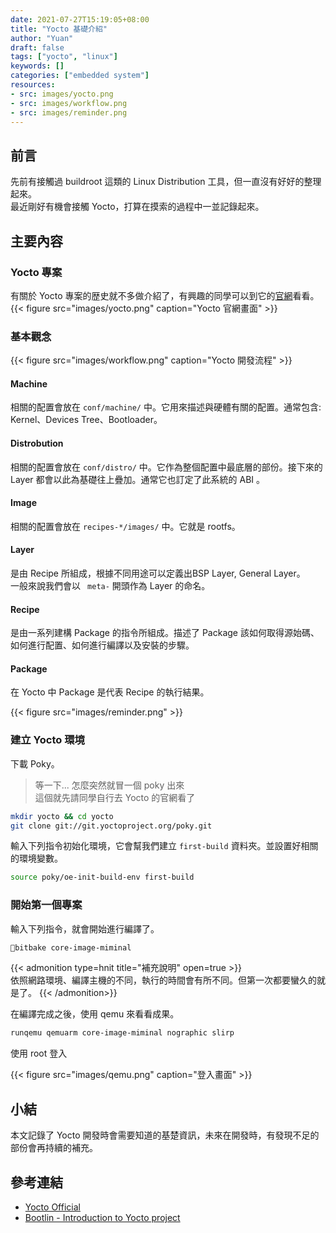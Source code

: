 ```yaml
---
date: 2021-07-27T15:19:05+08:00
title: "Yocto 基礎介紹"
author: "Yuan"
draft: false
tags: ["yocto", "linux"]
keywords: []
categories: ["embedded system"]
resources:
- src: images/yocto.png
- src: images/workflow.png
- src: images/reminder.png
---
```


## 前言

先前有接觸過 buildroot 這類的 Linux Distribution 工具，但一直沒有好好的整理起來。  
最近剛好有機會接觸 Yocto，打算在摸索的過程中一並記錄起來。

<!--more-->

## 主要內容

### Yocto 專案

有關於 Yocto  專案的歴史就不多做介紹了，有興趣的同學可以到它的[官網][1]看看。  
{{< figure src="images/yocto.png" caption="Yocto 官網畫面" >}}

### 基本觀念

{{< figure src="images/workflow.png" caption="Yocto 開發流程" >}}

#### Machine
相關的配置會放在 `conf/machine/` 中。它用來描述與硬體有關的配置。通常包含: Kernel、Devices Tree、Bootloader。

#### Distrobution 
相關的配置會放在 `conf/distro/` 中。它作為整個配置中最底層的部份。接下來的 Layer 都會以此為基礎往上疊加。通常它也訂定了此系統的 ABI 。

#### Image
相關的配置會放在 `recipes-*/images/` 中。它就是 rootfs。

#### Layer
是由 Recipe 所組成，根據不同用途可以定義出BSP Layer, General Layer。  
一般來說我們會以 ` meta-` 開頭作為 Layer 的命名。 

#### Recipe
是由一系列建構 Package 的指令所組成。描述了 Package 該如何取得源始碼、如何進行配置、如何進行編譯以及安裝的步驟。 

#### Package
在 Yocto 中 Package 是代表 Recipe 的執行結果。

{{< figure src="images/reminder.png" >}}


### 建立 Yocto 環境

下載 Poky。

> 等一下... 怎麼突然就冒一個 poky 出來  
> 這個就先請同學自行去 Yocto 的官網看了

```bash
mkdir yocto && cd yocto
git clone git://git.yoctoproject.org/poky.git
```

輸入下列指令初始化環境，它會幫我們建立 `first-build` 資料夾。並設置好相關的環境變數。
 
```bash
source poky/oe-init-build-env first-build
```

### 開始第一個專案

輸入下列指令，就會開始進行編譯了。

```bash
bitbake core-image-miminal
```
{{< admonition type=hnit title="補充說明" open=true >}}  
依照網路環境、編譯主機的不同，執行的時間會有所不同。但第一次都要蠻久的就是了。
{{< /admonition>}}

在編譯完成之後，使用 qemu 來看看成果。

```bash
runqemu qemuarm core-image-miminal nographic slirp
```

使用 root 登入

{{< figure src="images/qemu.png" caption="登入畫面" >}}


## 小結

本文記錄了 Yocto 開發時會需要知道的基楚資訊，未來在開發時，有發現不足的部份會再持續的補充。

## 參考連結

- [Yocto Official][1]
- [Bootlin - Introduction to Yocto project][2]

[1]:https://www.yoctoproject.org
[2]:https://bootlin.com/pub/conferences/2017/embedded-recipes/josserand-introduction-to-yocto-project/josserand-introduction-to-yocto-project.pdf
